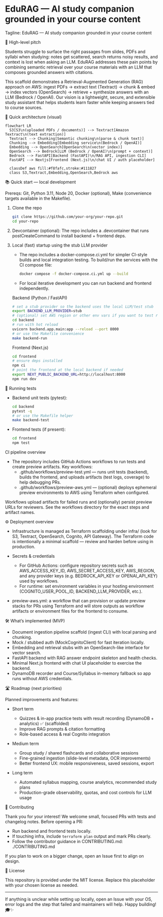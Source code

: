 # EduRAG — AI study companion grounded in your course content

Tagline: EduRAG — AI study companion grounded in your course content

🚀 High-level pitch

Students struggle to surface the right passages from slides, PDFs and syllabi when studying: notes get scattered, search returns noisy results, and context is lost when asking an LLM. EduRAG addresses these pain points by combining semantic retrieval over your course materials with an LLM that composes grounded answers with citations.

This scaffold demonstrates a Retrieval-Augmented Generation (RAG) approach on AWS: ingest PDFs → extract text (Textract) → chunk & embed → index vectors (OpenSearch) → retrieve + synthesize answers with an LLM (Bedrock / OpenAI). Our vision is a lightweight, secure, and extensible study assistant that helps students learn faster while keeping answers tied to course sources.

🧭 Quick architecture (visual)

```mermaid
flowchart LR
  S3[S3\n(uploaded PDFs / documents)] --> Textract[Amazon Textract\n(text extraction)]
  Textract --> Chunking[Semantic chunking\n(parse & chunk text)]
  Chunking --> Embedding[Embedding service\n(Bedrock / OpenAI)]
  Embedding --> OpenSearch[OpenSearch\n(vector index)]
  OpenSearch --> Bedrock[LLM (Bedrock / OpenAI)\n(prompt + context)]
  Bedrock --> FastAPI[Backend (FastAPI)\n/RAG API, ingestion CLI]
  FastAPI --> Nextjs[Frontend (Next.js)\n/chat UI / auth placeholder]

  classDef aws fill:#f8fafc,stroke:#111827
  class S3,Textract,Embedding,OpenSearch,Bedrock aws
```

📚 Quick start — local development

Prereqs: Git, Python 3.11, Node 20, Docker (optional), Make (convenience targets available in the Makefile).

1. Clone the repo

   ```bash
   git clone https://github.com/your-org/your-repo.git
   cd your-repo
   ```

2. Devcontainer (optional): The repo includes a .devcontainer that runs postCreateCommand to install backend + frontend deps.

3. Local (fast) startup using the stub LLM provider

   - The repo includes a docker-compose.ci.yml for simpler CI-style builds and local integration testing. To build/run the services with the CI compose file:

     ```bash
     docker compose -f docker-compose.ci.yml up --build
     ```

   - For local iterative development you can run backend and frontend independently.

   Backend (Python / FastAPI)

   ```bash
   # set a stub provider so the backend uses the local LLM/test stub
   export BACKEND_LLM_PROVIDER=stub
   # (optional) set AWS region or other env vars if you want to test real AWS paths
   cd backend
   # run with hot reload
   uvicorn backend.app.main:app --reload --port 8000
   # or use the Makefile convenience
   make backend-run
   ```

   Frontend (Next.js)

   ```bash
   cd frontend
   # ensure deps installed
   npm ci
   # point the frontend at the local backend if needed
   export NEXT_PUBLIC_BACKEND_URL=http://localhost:8000
   npm run dev
   ```

🧪 Running tests

- Backend unit tests (pytest):

  ```bash
  cd backend
  pytest -q
  # or use the Makefile helper
  make backend-test
  ```

- Frontend tests (if present):

  ```bash
  cd frontend
  npm test
  ```

CI pipeline overview

- The repository includes GitHub Actions workflows to run tests and create preview artifacts. Key workflows:
  - .github/workflows/preview-test.yml — runs unit tests (backend), builds the frontend, and uploads artifacts (test logs, coverage) to help debugging PRs.
  - .github/workflows/preview-aws.yml — (optional) deploys ephemeral preview environments to AWS using Terraform when configured.

Workflows upload artifacts for failed runs and (optionally) persist preview URLs for reviewers. See the workflows directory for the exact steps and artifact names.

⚙️ Deployment overview

- Infrastructure is managed as Terraform scaffolding under infra/ (look for S3, Textract, OpenSearch, Cognito, API Gateway). The Terraform code is intentionally a minimal scaffold — review and harden before using in production.

- Secrets & credentials
  - For GitHub Actions: configure repository secrets such as AWS_ACCESS_KEY_ID, AWS_SECRET_ACCESS_KEY, AWS_REGION, and any provider keys (e.g. BEDROCK_API_KEY or OPENAI_API_KEY) used by workflows.
  - For runtime: set environment variables in your hosting environment (COGNITO_USER_POOL_ID, BACKEND_LLM_PROVIDER, etc.).

- preview-aws.yml: a workflow that can provision or update preview stacks for PRs using Terraform and will store outputs as workflow artifacts or environment files for the frontend to consume.

🛠️ What’s implemented (MVP)

- Document ingestion pipeline scaffold (ingest CLI) with local parsing and chunking.
- Mock / stubbed auth (MockCognitoClient) for fast iteration locally.
- Embedding and retrieval stubs with an OpenSearch-like interface for vector search.
- FastAPI backend with RAG answer endpoint skeleton and health checks.
- Minimal Next.js frontend with chat UI placeholder to exercise the backend.
- DynamoDB recorder and Course/Syllabus in-memory fallback so app runs without AWS credentials.

🛣️ Roadmap (next priorities)

Planned improvements and features:

- Short term
  - Quizzes & in-app practice tests with result recording (DynamoDB + analytics) ✅ (scaffolded)
  - Improve RAG prompts & citation formatting
  - Role-based access & real Cognito integration

- Medium term
  - Group study / shared flashcards and collaborative sessions
  - Fine-grained ingestion (slide-level metadata, OCR improvements)
  - Better frontend UX: mobile responsiveness, saved sessions, export

- Long term
  - Automated syllabus mapping, course analytics, recommended study plans
  - Production-grade observability, quotas, and cost controls for LLM usage

🤝 Contributing

Thank you for your interest! We welcome small, focused PRs with tests and changelog notes. Before opening a PR:

- Run backend and frontend tests locally.
- If touching infra, include `terraform plan` output and mark PRs clearly.
- Follow the contributor guidance in CONTRIBUTING.md: ./CONTRIBUTING.md

If you plan to work on a bigger change, open an Issue first to align on design.

📜 License

This repository is provided under the MIT license. Replace this placeholder with your chosen license as needed.

----

If anything is unclear while setting up locally, open an Issue with your OS, error logs and the step that failed and maintainers will help. Happy building! 🎓✨
